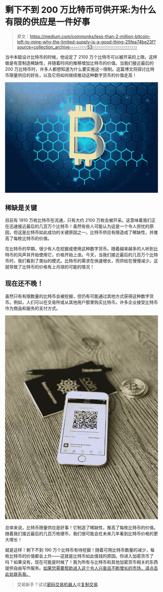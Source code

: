 # 剩下不到 200 万比特币可供开采:为什么有限的供应是一件好事

> 原文：<https://medium.com/coinmonks/less-than-2-million-bitcoin-left-to-mine-why-the-limited-supply-is-a-good-thing-25fea74be23f?source=collection_archive---------53----------------------->

当中本聪设计比特币的时候，他设定了 2100 万个比特币可以被开采的上限。这样做是有意制造稀缺性，并随着时间的推移增加比特币的价值。当我们接近最后的 200 万比特币时，许多人都想知道为什么要实施这一限制。这篇博文将探讨比特币限量供应的好处，以及它将如何继续推动这种数字货币的价值走高！

![](img/b545d428fd261df5e962f9dce9bb5077.png)

## 稀缺是关键

目前有 1910 万枚比特币在流通，只有大约 2100 万枚会被开采。这意味着我们正在迅速接近最后的几百万个比特币！虽然有些人可能认为这是一个令人担忧的原因，但这是比特币如此成功的关键原因之一。比特币供应有限造成了稀缺性，并推高了每枚比特币的价值。

在比特币的早期，很少有人在挖掘或使用这种数字货币。随着越来越多的人听到比特币的风声并开始使用它，价格开始上涨。今天，当我们接近最后的几百万个比特币时，我们看到了类似的模式。比特币的需求在快速增长，而供给在慢慢减少。这就导致了比特币的价格有上月球的可能的情况！

## 现在还不晚！

虽然只有有限数量的比特币会被挖掘，但仍有可能通过其他方式获得这种数字货币。例如，人们可以在交易所或从其他用户那里购买比特币。许多企业接受比特币作为商品和服务的支付方式。

![](img/ba6b79a3cbe2a685cc0b0ddd0027c533.png)

总体来说，比特币限量供应是好事！它制造了稀缺性，推高了每枚比特币的价值。随着我们接近最后的几百万枚硬币，我们很可能会在未来几年看到比特币价格的更大增长！

就是这样！剩下不到 190 万个比特币有待挖掘！随着可用比特币数量的减少，每枚比特币的价值都会上升——这就是比特币如此值钱的原因。你进入加密货币了吗？如果没有，现在可能是时候了！我为所有与比特币和其他加密货币相关的东西提供自由写作服务。[如果您需要帮助进入这个令人兴奋且不断增长的市场，请点击此处联系我。](https://www.fiverr.com/share/EXBx6Y)

> 交易新手？试试[密码交易机器人](/coinmonks/crypto-trading-bot-c2ffce8acb2a)或[复制交易](/coinmonks/top-10-crypto-copy-trading-platforms-for-beginners-d0c37c7d698c)